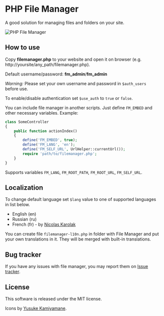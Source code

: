 # PHP File Manager

A good solution for managing files and folders on your site.

![PHP File Manager](https://raw.github.com/alexantr/filemanager/master/phpfm.png)

## How to use

Copy **filemanager.php** to your website and open it on browser
(e.g. http://yoursite/any_path/filemanager.php).

Default username/password: **fm_admin**/**fm_admin**

*Warning:* Please set your own username and password in ```$auth_users``` before use.

To enable/disable authentication set ```$use_auth``` to ```true``` or ```false```.

You can include file manager in another scripts. Just define `FM_EMBED` and other necessary variables. Example:

```php
class SomeController
{
    public function actionIndex()
    {
        define('FM_EMBED', true);
        define('FM_LANG', 'en');
        define('FM_SELF_URL', UrlHelper::currentUrl());
        require 'path/to/filemanager.php';
    }
}
```

Supports variables `FM_LANG`, `FM_ROOT_PATH`, `FM_ROOT_URL`, `FM_SELF_URL`.

## Localization

To change default language set ```$lang``` value to one of supported languages in list below.

* English (en)
* Russian (ru)
* French (fr) - by [Nicolas Karolak](https://github.com/nikaro)

You can create file `filemanager-l10n.php` in folder with File Manager and put your own translations in it.
They will be merged with built-in translations.

## Bug tracker

If you have any issues with file manager, you may report them on
[Issue tracker](https://github.com/alexantr/filemanager/issues).

## License

This software is released under the MIT license.

Icons by [Yusuke Kamiyamane](http://p.yusukekamiyamane.com/).
